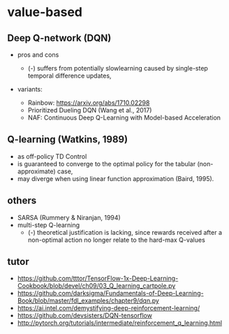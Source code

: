 # value-based

## Deep Q-network (DQN)
* pros and cons
  * (-) suffers from potentially slowlearning caused by single-step temporal difference updates,

* variants:
  * Rainbow: https://arxiv.org/abs/1710.02298
  * Prioritized Dueling DQN (Wang et al., 2017)
  * NAF: Continuous Deep Q-Learning with Model-based Acceleration

## Q-learning (Watkins, 1989)
* as off-policy TD Control
* is guaranteed to converge to the optimal policy for the tabular (non-approximate) case,
* may diverge when using linear function approximation (Baird, 1995).

## others
* SARSA (Rummery & Niranjan, 1994)
* multi-step Q-learning
  * (-) theoretical justification is lacking, since
        rewards received after a non-optimal action no longer relate to the hard-max Q-values

## tutor
* https://github.com/tttor/TensorFlow-1x-Deep-Learning-Cookbook/blob/devel/ch09/03_Q_learning_cartpole.py
* https://github.com/darksigma/Fundamentals-of-Deep-Learning-Book/blob/master/fdl_examples/chapter9/dqn.py
* https://ai.intel.com/demystifying-deep-reinforcement-learning/
* https://github.com/devsisters/DQN-tensorflow
* http://pytorch.org/tutorials/intermediate/reinforcement_q_learning.html
